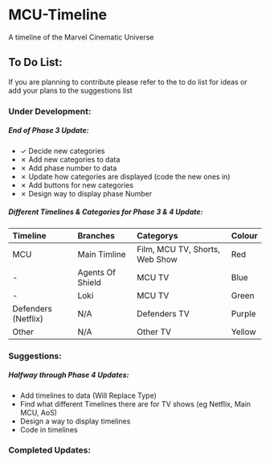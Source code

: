 # MCU-Timeline
A timeline of the Marvel Cinematic Universe

## To Do List:
If you are planning to contribute please refer to the to do list for ideas or add your plans to the suggestions list
### Under Development:

##### End of Phase 3 Update:
- &check; Decide new categories
- &cross; Add new categories to data
- &cross; Add phase number to data
- &cross; Update how categories are displayed (code the new ones in)
- &cross; Add buttons for new categories
- &cross; Design way to display phase Number

##### Different Timelines & Categories for Phase 3 & 4 Update:
| Timeline            | Branches         | Categorys                      | Colour |
| :-------------      | :----------      | :-----------                   | :----- |
| MCU                 | Main Timline     | Film, MCU TV, Shorts, Web Show | Red    |
| -                   | Agents Of Shield | MCU TV                         | Blue   |
| -                   | Loki             | MCU TV                         | Green  |
| Defenders (Netflix) | N/A              | Defenders TV                   | Purple |
| Other               | N/A              | Other TV                       | Yellow |


### Suggestions:
##### Halfway through Phase 4 Updates:
- Add timelines to data (Will Replace Type)
- Find what different Timelines there are for TV shows (eg Netflix, Main MCU, AoS)
- Design a way to display timelines
- Code in timelines

### Completed Updates:
